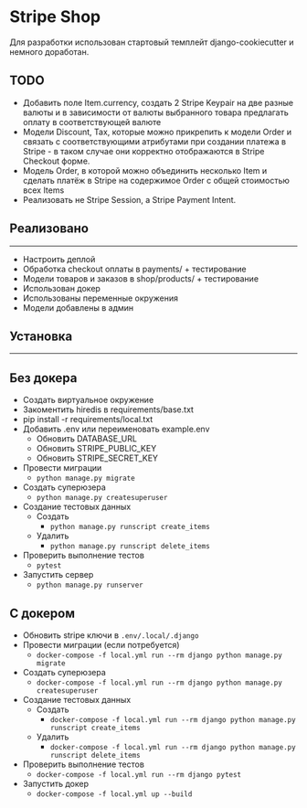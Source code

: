 # Stripe Shop

  Для разработки использован стартовый темплейт django-cookiecutter и немного доработан.

## TODO

- Добавить поле Item.currency, создать 2 Stripe Keypair на две разные валюты и в зависимости от валюты выбранного товара предлагать оплату в соответствующей валюте
- Модели Discount, Tax, которые можно прикрепить к модели Order и связать с соответствующими атрибутами при создании платежа в Stripe - в таком случае они корректно отображаются в Stripe Checkout форме.
- Модель Order, в которой можно объединить несколько Item и сделать платёж в Stripe на содержимое Order c общей стоимостью всех Items
- Реализовать не Stripe Session, а Stripe Payment Intent.

## Реализовано

---

  - Настроить деплой
  - Обработка checkout оплаты в payments/ + тестирование
  - Модели товаров и заказов в shop/products/ + тестирование
  - Использован докер
  - Использованы переменные окружения
  - Модели добавлены в админ

## Установка

---

## Без докера
  - Создать виртуальное окружение
  - Закоментить hiredis в requirements/base.txt
  - pip install -r requirements/local.txt
  - Добавить .env или переименовать example.env
    - Обновить DATABASE_URL
    - Обновить STRIPE_PUBLIC_KEY
    - Обновить STRIPE_SECRET_KEY
  - Провести миграции
    - `python manage.py migrate`
  - Создать суперюзера
    - `python manage.py createsuperuser`
  - Создание тестовых данных
    - Создать
      - `python manage.py runscript create_items`
    - Удалить
      - `python manage.py runscript delete_items`
  - Проверить выполнение тестов
    - `pytest`
  - Запустить сервер
    - `python manage.py runserver`

## С докером
  - Обновить stripe ключи в `.env/.local/.django`
  - Провести миграции (если потребуется)
    - `docker-compose -f local.yml run --rm django python manage.py migrate`
  - Создать суперюзера
    - `docker-compose -f local.yml run --rm django python manage.py createsuperuser`
  - Создание тестовых данных
    - Создать
      - `docker-compose -f local.yml run --rm django python manage.py runscript create_items`
    - Удалить
      - `docker-compose -f local.yml run --rm django python manage.py runscript delete_items`
  - Проверить выполнение тестов
    - `docker-compose -f local.yml run --rm django pytest`
  - Запустить докер
    - `docker-compose -f local.yml up --build`
